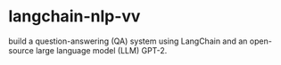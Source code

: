 # langchain-nlp-vv
build a question-answering (QA) system using LangChain and an open-source large language model (LLM) GPT-2.
